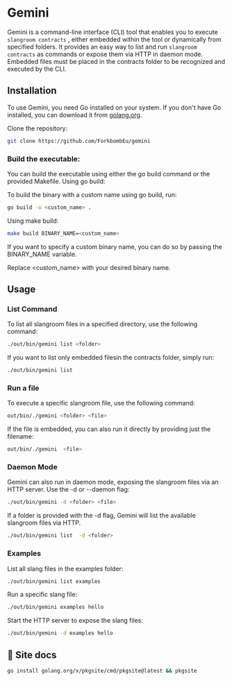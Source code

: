 # Gemini

Gemini is a command-line interface (CLI) tool that enables you to execute `slangroom contracts` , either embedded within the tool or dynamically from specified folders. It provides an easy way to list and run `slangroom contracts`  as commands or expose them via HTTP in daemon mode.
 Embedded files must be placed in the contracts folder to be recognized and executed by the CLI.

## Installation

To use Gemini, you need Go installed on your system. If you don't have Go installed, you can download it from [golang.org](https://golang.org/dl/).

Clone the repository:

```bash
git clone https://github.com/ForkbombEu/gemini
```
### Build the executable:
You can build the executable using either the go build command or the provided Makefile.
Using go build:

To build the binary with a custom name using go build, run:

```bash
go build -o <custom_name> .
```

Using make build:

```bash
make build BINARY_NAME=<custom_name>
```
If you want to specify a custom binary name, you can do so by passing the BINARY_NAME variable.

Replace <custom_name> with your desired binary name.
## Usage

### List Command

To list all slangroom files in a specified directory, use the following command:

```bash
./out/bin/gemini list <folder>
```
If you want to list only embedded filesin the contracts folder, simply run:

```bash
./out/bin/gemini list
```
### Run a file

To execute a specific slangroom file, use the following command:

```bash
out/bin/./gemini <folder> <file>
```

If the file is embedded, you can also run it directly by providing just the filename:


```bash
out/bin/./gemini  <file>
```

### Daemon Mode

Gemini can also run in daemon mode, exposing the slangroom files via an HTTP server. Use the -d or --daemon flag:

```bash
./out/bin/gemini -d <folder> <file>
```
If a folder is provided with the -d flag, Gemini will list the available slangroom files via HTTP.

```bash
./out/bin/gemini list  -d <folder>
```

### Examples

List all slang files in the examples folder:

```bash
./out/bin/gemini list examples
```

Run a specific slang file:

```bash
./out/bin/gemini examples hello
```
Start the HTTP server to expose the slang files:

```bash
./out/bin/gemini -d examples hello
```


## 📝 Site docs

```bash
go install golang.org/x/pkgsite/cmd/pkgsite@latest && pkgsite
```
